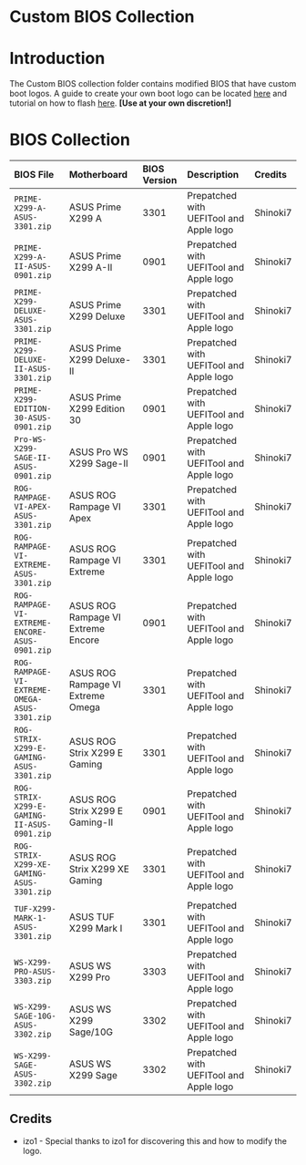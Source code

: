 # Custom BIOS Collection

# Introduction
The Custom BIOS collection folder contains modified BIOS that have custom boot logos.  A guide to create your own boot logo can be located [here](https://climbjoe.tv/how-to-change-your-mainboard-boot-logo-image-to-custom-imac-pro-image-logo/) and tutorial on how to flash [here](https://www.tonymacx86.com/threads/x299-big-sur-support.302143/post-2165360).  **[Use at your own discretion!]**

# BIOS Collection
| BIOS File | Motherboard | BIOS Version | Description | Credits |
| :------- | :---------- | :---------- | :---------- | :---------- |
|`PRIME-X299-A-ASUS-3301.zip` | ASUS Prime X299 A | 3301 | Prepatched with UEFITool and Apple logo | Shinoki7 |
|`PRIME-X299-A-II-ASUS-0901.zip` | ASUS Prime X299 A-II | 0901 | Prepatched with UEFITool and Apple logo | Shinoki7 |
|`PRIME-X299-DELUXE-ASUS-3301.zip` | ASUS Prime X299 Deluxe | 3301 | Prepatched with UEFITool and Apple logo | Shinoki7 |
|`PRIME-X299-DELUXE-II-ASUS-3301.zip` | ASUS Prime X299 Deluxe-II | 3301 | Prepatched with UEFITool and Apple logo | Shinoki7 |
|`PRIME-X299-EDITION-30-ASUS-0901.zip` | ASUS Prime X299 Edition 30 | 0901 | Prepatched with UEFITool and Apple logo | Shinoki7 |
|`Pro-WS-X299-SAGE-II-ASUS-0901.zip` | ASUS Pro WS X299 Sage-II | 0901 | Prepatched with UEFITool and Apple logo | Shinoki7 |
|`ROG-RAMPAGE-VI-APEX-ASUS-3301.zip` | ASUS ROG Rampage VI Apex | 3301 | Prepatched with UEFITool and Apple logo | Shinoki7 |
|`ROG-RAMPAGE-VI-EXTREME-ASUS-3301.zip` | ASUS ROG Rampage VI Extreme | 3301 | Prepatched with UEFITool and Apple logo | Shinoki7 |
|`ROG-RAMPAGE-VI-EXTREME-ENCORE-ASUS-0901.zip` | ASUS ROG Rampage VI Extreme Encore | 0901 | Prepatched with UEFITool and Apple logo | Shinoki7 |
|`ROG-RAMPAGE-VI-EXTREME-OMEGA-ASUS-3301.zip` | ASUS ROG Rampage VI Extreme Omega | 3301 | Prepatched with UEFITool and Apple logo | Shinoki7 |
|`ROG-STRIX-X299-E-GAMING-ASUS-3301.zip` | ASUS ROG Strix X299 E Gaming | 3301 | Prepatched with UEFITool and Apple logo | Shinoki7 |
|`ROG-STRIX-X299-E-GAMING-II-ASUS-0901.zip` | ASUS ROG Strix X299 E Gaming-II | 0901 | Prepatched with UEFITool and Apple logo | Shinoki7 |
|`ROG-STRIX-X299-XE-GAMING-ASUS-3301.zip` | ASUS ROG Strix X299 XE Gaming | 3301 | Prepatched with UEFITool and Apple logo | Shinoki7 |
|`TUF-X299-MARK-1-ASUS-3301.zip` | ASUS TUF X299 Mark I | 3301 | Prepatched with UEFITool and Apple logo | Shinoki7 |
|`WS-X299-PRO-ASUS-3303.zip` | ASUS WS X299 Pro | 3303 | Prepatched with UEFITool and Apple logo | Shinoki7 |
|`WS-X299-SAGE-10G-ASUS-3302.zip` | ASUS WS X299 Sage/10G | 3302 | Prepatched with UEFITool and Apple logo | Shinoki7 |
|`WS-X299-SAGE-ASUS-3302.zip` | ASUS WS X299 Sage | 3302 | Prepatched with UEFITool and Apple logo | Shinoki7 |

## Credits
* izo1 - Special thanks to izo1 for discovering this and how to modify the logo.
